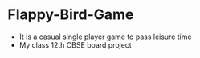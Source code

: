 # Flappy-Bird-Game
- It is a casual single player game to pass leisure time
- My class 12th CBSE board project
